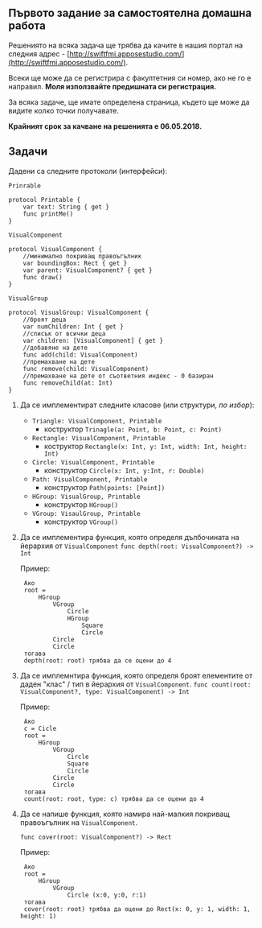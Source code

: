 ## Първото задание за самостоятелна домашна работа

Решениятo на всяка задача ще трябва да качите в нашия портал на следния адрес - [http://swiftfmi.apposestudio.com/](http://swiftfmi.apposestudio.com/).

Всеки ще може да се регистрира с факултетния си номер, ако не го е направил.
__Моля използвайте предишната си регистрация.__

За всяка задаче, ще имате определена страница, където ще може да видите колко точки получавате.

__Крайният срок за качване на решенията е 06.05.2018.__

## Задачи 

Дадени са следните протоколи (интерфейси):

`Prinrable`

	protocol Printable {
 		var text: String { get }
		func printMe()
	}

`VisualComponent`

	protocol VisualComponent {
		//минимално покриващ правоъгълник
 		var boundingBox: Rect { get }
 		var parent: VisualComponent? { get }
		func draw()
	}

`VisualGroup`

	protocol VisualGroup: VisualComponent {
		//броят деца
 		var numChildren: Int { get }
 		//списък от всички деца
		var children: [VisualComponent] { get }
		//добавяне на дете
		func add(child: VisualComponent)
		//премахване на дете
		func remove(child: VisualComponent)
		//премахване на дете от съответния индекс - 0 базиран
		func removeChild(at: Int)
	}

1. Да се имплементират следните класове (или структури, _по избор_):
	* `Triangle: VisualComponent, Printable`
		* 	коструктор `Trinagle(a: Point, b: Point, c: Point)`
	* `Rectangle: VisualComponent, Printable`
		* 	коструктор `Rectangle(x: Int, y: Int, width: Int, height: Int)` 		
	* `Circle: VisualComponent, Printable`
		*  конструктор `Circle(x: Int, y:Int, r: Double)`
	*  `Path: VisualComponent, Printable`
		*  конструктор `Path(points: [Point])`
	* `HGroup: VisualGroup, Printable`
		*  конструктор `HGroup()`
	* `VGroup: VisaulGroup, Printable`
		*  конструктор `VGroup()`
2. Да се имплементира функция, която определя дълбочината на йерархия от `VisualComponent`
	`func depth(root: VisualComponent?) -> Int`
	
	Пример:
	
		Ако	
		root = 
			HGroup
				VGroup
					Circle
					HGroup 
						Square
						Circle
				Circle
				Circle
		тогава
		depth(root: roоt) трябва да се оцени до 4
	
3. Да се имплемнтира функция, която определя броят елементите от даден "клас" / тип в йерархия от `VisualComponent`. 
	`func count(root: VisualComponent?, type: VisualComponent) -> Int`
	
	Пример:
	
		Ако	
		c = Cicle
		root = 
			HGroup
				VGroup
					Circle
					Square
					Circle
				Circle
				Circle
		тогава
		count(root: roоt, type: c) трябва да се оцени до 4
		
4. Да се напише функция, която намира най-малкия покриващ правоъгълник на `VisualComponent`.

	`func cover(root: VisualComponent?) -> Rect`
	
	Пример:
	
		Ако	
		root = 
			HGroup
				VGroup
					Circle (x:0, y:0, r:1)
		тогава
		cover(root: roоt) трябва да оцени до Rect(x: 0, y: 1, width: 1, height: 1)
